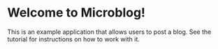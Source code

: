 # Welcome to Microblog!

This is an example application that allows users to post a blog. See the tutorial for instructions on how to work with it.
